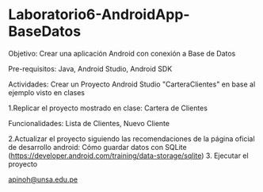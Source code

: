 # Laboratorio6-AndroidApp-BaseDatos
Objetivo: Crear una aplicación Android con conexión a Base de Datos

Pre-requisitos: Java, Android Studio, Android SDK

Actividades: Crear un Proyecto Android Studio "CarteraClientes" en base al ejemplo visto en clases

1.Replicar el proyecto mostrado en clase: Cartera de Clientes

Funcionalidades: Lista de Clientes, Nuevo Cliente

2.Actualizar el proyecto siguiendo las recomendaciones de la página oficial de desarrollo android: Cómo guardar datos con SQLite (https://developer.android.com/training/data-storage/sqlite)
3.    Ejecutar el proyecto

apinoh@unsa.edu.pe
